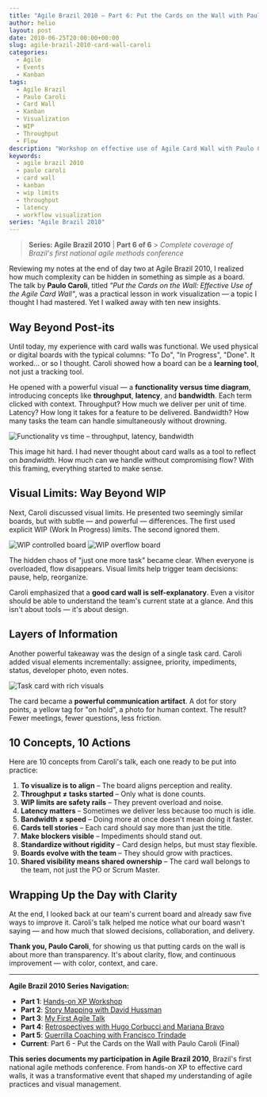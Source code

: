 ```yaml
---
title: "Agile Brazil 2010 – Part 6: Put the Cards on the Wall with Paulo Caroli"
author: helio
layout: post
date: 2010-06-25T20:00:00+00:00
slug: agile-brazil-2010-card-wall-caroli
categories:
  - Agile
  - Events
  - Kanban
tags:
  - Agile Brazil
  - Paulo Caroli
  - Card Wall
  - Kanban
  - Visualization
  - WIP
  - Throughput
  - Flow
description: "Workshop on effective use of Agile Card Wall with Paulo Caroli at Agile Brazil 2010 - learning about throughput, latency, WIP limits and workflow visualization."
keywords:
  - agile brazil 2010
  - paulo caroli
  - card wall
  - kanban
  - wip limits
  - throughput
  - latency
  - workflow visualization
series: "Agile Brazil 2010"
---
```


> **Series: Agile Brazil 2010** | **Part 6 of 6** > _Complete coverage of Brazil's first national agile methods conference_

Reviewing my notes at the end of day two at Agile Brazil 2010, I realized how much complexity can be hidden in something as simple as a board. The talk by **Paulo Caroli**, titled _"Put the Cards on the Wall: Effective Use of the Agile Card Wall"_, was a practical lesson in work visualization — a topic I thought I had mastered. Yet I walked away with ten new insights.

## Way Beyond Post-its

Until today, my experience with card walls was functional. We used physical or digital boards with the typical columns: "To Do", "In Progress", "Done". It worked… or so I thought. Caroli showed how a board can be a **learning tool**, not just a tracking tool.

He opened with a powerful visual — a **functionality versus time diagram**, introducing concepts like **throughput**, **latency**, and **bandwidth**. Each term clicked with context. Throughput? How much we deliver per unit of time. Latency? How long it takes for a feature to be delivered. Bandwidth? How many tasks the team can handle simultaneously without drowning.

![Functionality vs time – throughput, latency, bandwidth](sandbox:/mnt/data/Screenshot%202025-06-07%20at%2021.56.24.jpeg)

This image hit hard. I had never thought about card walls as a tool to reflect on _bandwidth_. How much can we handle without compromising flow? With this framing, everything started to make sense.

## Visual Limits: Way Beyond WIP

Next, Caroli discussed visual limits. He presented two seemingly similar boards, but with subtle — and powerful — differences. The first used explicit WIP (Work In Progress) limits. The second ignored them.

![WIP controlled board](sandbox:/mnt/data/Screenshot%202025-06-07%20at%2021.59.46.jpeg)
![WIP overflow board](sandbox:/mnt/data/Screenshot%202025-06-07%20at%2021.59.39.jpeg)

The hidden chaos of "just one more task" became clear. When everyone is overloaded, flow disappears. Visual limits help trigger team decisions: pause, help, reorganize.

Caroli emphasized that a **good card wall is self-explanatory**. Even a visitor should be able to understand the team's current state at a glance. And this isn't about tools — it's about design.

## Layers of Information

Another powerful takeaway was the design of a single task card. Caroli added visual elements incrementally: assignee, priority, impediments, status, developer photo, even notes.

![Task card with rich visuals](sandbox:/mnt/data/Screenshot%202025-06-07%20at%2021.58.34.png)

The card became a **powerful communication artifact**. A dot for story points, a yellow tag for "on hold", a photo for human context. The result? Fewer meetings, fewer questions, less friction.

## 10 Concepts, 10 Actions

Here are 10 concepts from Caroli's talk, each one ready to be put into practice:

1. **To visualize is to align** – The board aligns perception and reality.
2. **Throughput ≠ tasks started** – Only what is done counts.
3. **WIP limits are safety rails** – They prevent overload and noise.
4. **Latency matters** – Sometimes we deliver less because too much is idle.
5. **Bandwidth ≠ speed** – Doing more at once doesn't mean doing it faster.
6. **Cards tell stories** – Each card should say more than just the title.
7. **Make blockers visible** – Impediments should stand out.
8. **Standardize without rigidity** – Card design helps, but must stay flexible.
9. **Boards evolve with the team** – They should grow with practices.
10. **Shared visibility means shared ownership** – The card wall belongs to the team, not just the PO or Scrum Master.

## Wrapping Up the Day with Clarity

At the end, I looked back at our team's current board and already saw five ways to improve it. Caroli's talk helped me notice what our board wasn't saying — and how much that slowed decisions, collaboration, and delivery.

**Thank you, Paulo Caroli**, for showing us that putting cards on the wall is about more than transparency. It's about clarity, flow, and continuous improvement — with color, context, and care.

---

**Agile Brazil 2010 Series Navigation:**

- **Part 1**: [Hands-on XP Workshop](../2010-06-22-agile-brazil-2010-introducao-a-programacao-extrema-xp/)
- **Part 2**: [Story Mapping with David Hussman](../2010-06-23-agile-brazil-2010-user-story-map-hussman/)
- **Part 3**: [My First Agile Talk](../2010-06-24-agile-brazil-2010-primeira-palestra/)
- **Part 4**: [Retrospectives with Hugo Corbucci and Mariana Bravo](../2010-06-25-agile-brazil-2010-retrospectives-corbucci-bravo/)
- **Part 5**: [Guerrilla Coaching with Francisco Trindade](../2010-06-25-agile-brazil-2010-guerrilla-coaching-trindade/)
- **Current**: Part 6 - Put the Cards on the Wall with Paulo Caroli (Final)

**This series documents my participation in Agile Brazil 2010**, Brazil's first national agile methods conference. From hands-on XP to effective card walls, it was a transformative event that shaped my understanding of agile practices and visual management.
